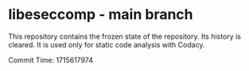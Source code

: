 # libeseccomp - main branch

This repository contains the frozen state of the repository.
Its history is cleared. It is used only for static code
analysis with Codacy.

Commit Time: 1715617974